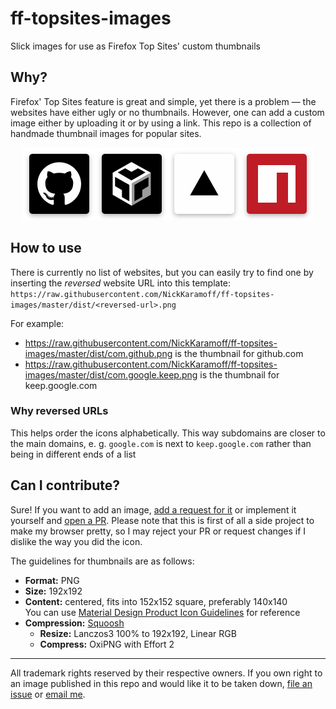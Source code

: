 # ff-topsites-images
Slick images for use as Firefox Top Sites' custom thumbnails

## Why?

Firefox' Top Sites feature is great and simple, yet there is a problem — the websites have either ugly or no thumbnails. However, one can add a custom image either by uploading it or by using a link. This repo is a collection of handmade thumbnail images for popular sites.

<p align="center"><img src="https://raw.githubusercontent.com/NickKaramoff/ff-topsites-images/master/demo%402x.png" width="466"></p>

## How to use

There is currently no list of websites, but you can easily try to find one by inserting the _reversed_ website URL into this template: `https://raw.githubusercontent.com/NickKaramoff/ff-topsites-images/master/dist/<reversed-url>.png`

For example:
  - https://raw.githubusercontent.com/NickKaramoff/ff-topsites-images/master/dist/com.github.png is the thumbnail for github.com
  - https://raw.githubusercontent.com/NickKaramoff/ff-topsites-images/master/dist/com.google.keep.png is the thumbnail for keep.google.com

### Why reversed URLs

This helps order the icons alphabetically. This way subdomains are closer to the main domains, e. g. `google.com` is next to `keep.google.com` rather than being in different ends of a list

## Can I contribute?

Sure! If you want to add an image, [add a request for it](https://github.com/NickKaramoff/ff-topsites-images/issues/new?assignees=NickKaramoff&labels=new+icon&template=icon-request.md&title=Add+%5BWEBSITE_ADDRESS%5D) or implement it yourself and [open a PR][new-pr]. Please note that this is first of all a side project to make my browser pretty, so I may reject your PR or request changes if I dislike the way you did the icon.

The guidelines for thumbnails are as follows:
  - **Format:** PNG
  - **Size:** 192x192
  - **Content:** centered, fits into 152x152 square, preferably 140x140  
    You can use [Material Design Product Icon Guidelines](https://material.io/design/iconography/product-icons.html#grid-and-keyline-shapes) for reference
  - **Compression:** [Squoosh](https://squoosh.app/)
    - **Resize:** Lanczos3 100% to 192x192, Linear RGB
    - **Compress:** OxiPNG with Effort 2

----

All trademark rights reserved by their respective owners. If you own right to an image published in this repo and would like it to be taken down, [file an issue](https://github.com/NickKaramoff/ff-topsites-images/issues/new?assignees=NickKaramoff&labels=takedown&template=takedown-request.md&title=Take+down+%5BWEBSITE_ADDRESS%5D) or [email me](copyright@karamoff.dev).

[new-pr]: https://github.com/NickKaramoff/ff-topsites-images/compare
